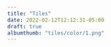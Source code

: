 ```yaml
---
title: "Tiles"
date: 2022-02-12T12:12:31-05:00
draft: true
albumthumb: "tiles/color/1.png"
---
```


